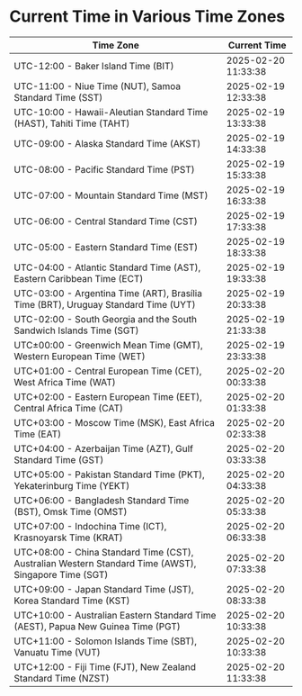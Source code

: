 # Current Time in Various Time Zones

| Time Zone | Current Time |
|-----------|--------------|
| UTC-12:00 - Baker Island Time (BIT) | 2025-02-20 11:33:38 |
| UTC-11:00 - Niue Time (NUT), Samoa Standard Time (SST) | 2025-02-19 12:33:38 |
| UTC-10:00 - Hawaii-Aleutian Standard Time (HAST), Tahiti Time (TAHT) | 2025-02-19 13:33:38 |
| UTC-09:00 - Alaska Standard Time (AKST) | 2025-02-19 14:33:38 |
| UTC-08:00 - Pacific Standard Time (PST) | 2025-02-19 15:33:38 |
| UTC-07:00 - Mountain Standard Time (MST) | 2025-02-19 16:33:38 |
| UTC-06:00 - Central Standard Time (CST) | 2025-02-19 17:33:38 |
| UTC-05:00 - Eastern Standard Time (EST) | 2025-02-19 18:33:38 |
| UTC-04:00 - Atlantic Standard Time (AST), Eastern Caribbean Time (ECT) | 2025-02-19 19:33:38 |
| UTC-03:00 - Argentina Time (ART), Brasília Time (BRT), Uruguay Standard Time (UYT) | 2025-02-19 20:33:38 |
| UTC-02:00 - South Georgia and the South Sandwich Islands Time (SGT) | 2025-02-19 21:33:38 |
| UTC±00:00 - Greenwich Mean Time (GMT), Western European Time (WET) | 2025-02-19 23:33:38 |
| UTC+01:00 - Central European Time (CET), West Africa Time (WAT) | 2025-02-20 00:33:38 |
| UTC+02:00 - Eastern European Time (EET), Central Africa Time (CAT) | 2025-02-20 01:33:38 |
| UTC+03:00 - Moscow Time (MSK), East Africa Time (EAT) | 2025-02-20 02:33:38 |
| UTC+04:00 - Azerbaijan Time (AZT), Gulf Standard Time (GST) | 2025-02-20 03:33:38 |
| UTC+05:00 - Pakistan Standard Time (PKT), Yekaterinburg Time (YEKT) | 2025-02-20 04:33:38 |
| UTC+06:00 - Bangladesh Standard Time (BST), Omsk Time (OMST) | 2025-02-20 05:33:38 |
| UTC+07:00 - Indochina Time (ICT), Krasnoyarsk Time (KRAT) | 2025-02-20 06:33:38 |
| UTC+08:00 - China Standard Time (CST), Australian Western Standard Time (AWST), Singapore Time (SGT) | 2025-02-20 07:33:38 |
| UTC+09:00 - Japan Standard Time (JST), Korea Standard Time (KST) | 2025-02-20 08:33:38 |
| UTC+10:00 - Australian Eastern Standard Time (AEST), Papua New Guinea Time (PGT) | 2025-02-20 10:33:38 |
| UTC+11:00 - Solomon Islands Time (SBT), Vanuatu Time (VUT) | 2025-02-20 10:33:38 |
| UTC+12:00 - Fiji Time (FJT), New Zealand Standard Time (NZST) | 2025-02-20 11:33:38 |
